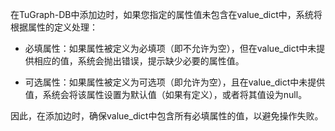 在TuGraph-DB中添加边时，如果您指定的属性值未包含在value_dict中，系统将根据属性的定义处理：

- 必填属性：如果属性被定义为必填项（即不允许为空），但在value_dict中未提供相应的值，系统会抛出错误，提示缺少必要的属性值。

- 可选属性：如果属性被定义为可选项（即允许为空），且在value_dict中未提供值，系统会将该属性设置为默认值（如果有定义），或者将其值设为null。

因此，在添加边时，确保value_dict中包含所有必填属性的值，以避免操作失败。